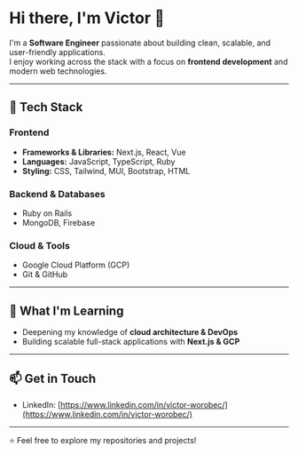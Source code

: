 # Hi there, I'm Victor 👋  

I'm a **Software Engineer** passionate about building clean, scalable, and user-friendly applications.  
I enjoy working across the stack with a focus on **frontend development** and modern web technologies.  

---

## 🚀 Tech Stack  

### Frontend  
- **Frameworks & Libraries:** Next.js, React, Vue  
- **Languages:** JavaScript, TypeScript, Ruby  
- **Styling:** CSS, Tailwind, MUI, Bootstrap, HTML  

### Backend & Databases  
- Ruby on Rails  
- MongoDB, Firebase  

### Cloud & Tools  
- Google Cloud Platform (GCP)  
- Git & GitHub  

---

## 🌱 What I'm Learning  
- Deepening my knowledge of **cloud architecture & DevOps**  
- Building scalable full-stack applications with **Next.js & GCP**  

---

## 📫 Get in Touch  
- LinkedIn: [https://www.linkedin.com/in/victor-worobec/](https://www.linkedin.com/in/victor-worobec/)  

---

⭐️ Feel free to explore my repositories and projects!
